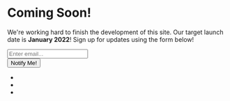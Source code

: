 <!DOCTYPE html>
<html lang="en">

<head>

  <meta charset="utf-8">
  <meta name="viewport" content="width=device-width, initial-scale=1, shrink-to-fit=no">
  <meta name="description" content="">
  <meta name="author" content="">

  <title>Coming Soon - Start Bootstrap Theme</title>

  <!-- Bootstrap core CSS -->
  <link href="vendor/bootstrap/css/bootstrap.min.css" rel="stylesheet">

  <!-- Custom fonts for this template -->
  <link href="https://fonts.googleapis.com/css?family=Source+Sans+Pro:200,200i,300,300i,400,400i,600,600i,700,700i,900,900i" rel="stylesheet">
  <link href="https://fonts.googleapis.com/css?family=Merriweather:300,300i,400,400i,700,700i,900,900i" rel="stylesheet">
  <link href="vendor/fontawesome-free/css/all.min.css" rel="stylesheet" type="text/css">

  <!-- Custom styles for this template -->
  <link href="css/coming-soon.min.css" rel="stylesheet">

</head>

<body>

  <div class="overlay"></div>
    <source src="https://static.wixstatic.com/media/98c313_bc50689f861f49079ea492a9e351779c~mv2.gif" type="gif/img">
  
  <div class="masthead">
    <div class="masthead-bg"></div>
    <div class="container h-100">
      <div class="row h-100">
        <div class="col-12 my-auto">
          <div class="masthead-content text-white py-5 py-md-0">
            <h1 class="mb-3">Coming Soon!</h1>
            <p class="mb-5">We're working hard to finish the development of this site. Our target launch date is
              <strong>January 2022</strong>! Sign up for updates using the form below!</p>
            <div class="input-group input-group-newsletter">
              <input type="email" class="form-control" placeholder="Enter email..." aria-label="Enter email..." aria-describedby="submit-button">
              <div class="input-group-append">
                <button class="btn btn-secondary" type="button" id="submit-button">Notify Me!</button>
              </div>
            </div>
          </div>
        </div>
      </div>
    </div>
  </div>

  <div class="social-icons">
    <ul class="list-unstyled text-center mb-0">
      <li class="list-unstyled-item">
        <a href="#">
          <i class="fab fa-twitter"></i>
        </a>
      </li>
      <li class="list-unstyled-item">
        <a href="#">
          <i class="fab fa-facebook-f"></i>
        </a>
      </li>
      <li class="list-unstyled-item">
        <a href="#">
          <i class="fab fa-instagram"></i>
        </a>
      </li>
    </ul>
  </div>

  <!-- Bootstrap core JavaScript -->
  <script src="vendor/jquery/jquery.min.js"></script>
  <script src="vendor/bootstrap/js/bootstrap.bundle.min.js"></script>

  <!-- Custom scripts for this template -->
  <script src="js/coming-soon.min.js"></script>

</body>

</html>
